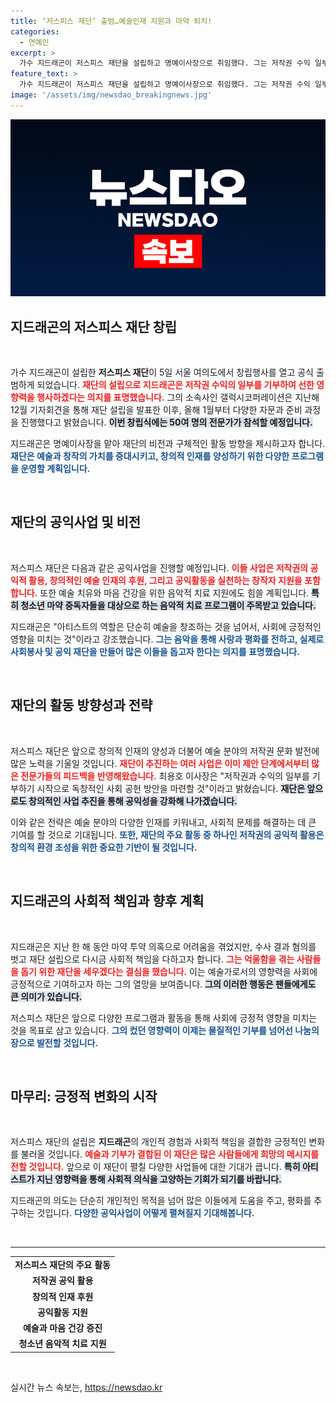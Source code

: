 ```yaml
---
title: ‘저스피스 재단’ 출범…예술인재 지원과 마약 퇴치!
categories:
  - 연예인
excerpt: >
  가수 지드래곤이 저스피스 재단을 설립하고 명예이사장으로 취임했다. 그는 저작권 수익 일부를 기부하며, 예술을 통한 사회 기여와 창의 인재 양성을 목표로 한다. 선한 영향력으로 많은 이들을 돕겠다는 그의 의지가 주목받고 있다.
feature_text: >
  가수 지드래곤이 저스피스 재단을 설립하고 명예이사장으로 취임했다. 그는 저작권 수익 일부를 기부하며, 예술을 통한 사회 기여와 창의 인재 양성을 목표로 한다. 선한 영향력으로 많은 이들을 돕겠다는 그의 의지가 주목받고 있다.
image: '/assets/img/newsdao_breakingnews.jpg'
---
```


<p><img src="/assets/img/newsdao_breakingnews.jpg" alt="ontimetimes 속보" /></p>

<h2 data-ke-size="size26">지드래곤의 저스피스 재단 창립</h2>

<p data-ke-size="size16">&nbsp;</p>

<p>가수 지드래곤이 설립한 <b>저스피스 재단</b>이 5일 서울 여의도에서 창립행사를 열고 공식 출범하게 되었습니다. <b><span style="color: #ee2323;">재단의 설립으로 지드래곤은 저작권 수익의 일부를 기부하여 선한 영향력을 행사하겠다는 의지를 표명했습니다.</span></b> 그의 소속사인 갤럭시코퍼레이션은 지난해 12월 기자회견을 통해 재단 설립을 발표한 이후, 올해 1월부터 다양한 자문과 준비 과정을 진행했다고 밝혔습니다. <b><span style="background-color: #21538527;">이번 창립식에는 50여 명의 전문가가 참석할 예정입니다.</span></b> </p>

<p>지드래곤은 명예이사장을 맡아 재단의 비전과 구체적인 활동 방향을 제시하고자 합니다. <b><span style="color: #1a5490;">재단은 예술과 창작의 가치를 증대시키고, 창의적 인재를 양성하기 위한 다양한 프로그램을 운영할 계획입니다.</span></b> </p>

<p data-ke-size="size16">&nbsp;</p>

<h2 data-ke-size="size26">재단의 공익사업 및 비전</h2>

<p data-ke-size="size16">&nbsp;</p>

<p>저스피스 재단은 다음과 같은 공익사업을 진행할 예정입니다. <b><span style="color: #ee2323;">이들 사업은 저작권의 공익적 활용, 창의적인 예술 인재의 후원, 그리고 공익활동을 실천하는 창작자 지원을 포함합니다.</span></b> 또한 예술 치유와 마음 건강을 위한 음악적 치료 지원에도 힘쓸 계획입니다. <b><span style="background-color: #21538527;">특히 청소년 마약 중독자들을 대상으로 하는 음악적 치료 프로그램이 주목받고 있습니다.</span></b> </p>

<p>지드래곤은 "아티스트의 역할은 단순히 예술을 창조하는 것을 넘어서, 사회에 긍정적인 영향을 미치는 것"이라고 강조했습니다. <b><span style="color: #1a5490;">그는 음악을 통해 사랑과 평화를 전하고, 실제로 사회봉사 및 공익 재단을 만들어 많은 이들을 돕고자 한다는 의지를 표명했습니다.</span></b> </p>

<p data-ke-size="size16">&nbsp;</p>

<h2 data-ke-size="size26">재단의 활동 방향성과 전략</h2>

<p data-ke-size="size16">&nbsp;</p>

<p>저스피스 재단은 앞으로 창의적 인재의 양성과 더불어 예술 분야의 저작권 문화 발전에 많은 노력을 기울일 것입니다. <b><span style="color: #ee2323;">재단이 추진하는 여러 사업은 이미 제안 단계에서부터 많은 전문가들의 피드백을 반영해왔습니다.</span></b> 최용호 이사장은 "저작권과 수익의 일부를 기부하기 시작으로 독창적인 사회 공헌 방안을 마련할 것"이라고 밝혔습니다. <b><span style="background-color: #21538527;">재단은 앞으로도 창의적인 사업 추진을 통해 공익성을 강화해 나가겠습니다.</span></b> </p>

<p>이와 같은 전략은 예술 분야의 다양한 인재를 키워내고, 사회적 문제를 해결하는 데 큰 기여를 할 것으로 기대됩니다. <b><span style="color: #1a5490;">또한, 재단의 주요 활동 중 하나인 저작권의 공익적 활용은 창의적 환경 조성을 위한 중요한 기반이 될 것입니다.</span></b> </p>

<p data-ke-size="size16">&nbsp;</p>

<h2 data-ke-size="size26">지드래곤의 사회적 책임과 향후 계획</h2>

<p data-ke-size="size16">&nbsp;</p>

<p>지드래곤은 지난 한 해 동안 마약 투약 의혹으로 어려움을 겪었지만, 수사 결과 혐의를 벗고 재단 설립으로 다시금 사회적 책임을 다하고자 합니다. <b><span style="color: #ee2323;">그는 억울함을 겪는 사람들을 돕기 위한 재단을 세우겠다는 결심을 했습니다.</span></b> 이는 예술가로서의 영향력을 사회에 긍정적으로 기여하고자 하는 그의 열망을 보여줍니다. <b><span style="background-color: #21538527;">그의 이러한 행동은 팬들에게도 큰 의미가 있습니다.</span></b> </p>

<p>저스피스 재단은 앞으로 다양한 프로그램과 활동을 통해 사회에 긍정적 영향을 미치는 것을 목표로 삼고 있습니다. <b><span style="color: #1a5490;">그의 컸던 영향력이 이제는 물질적인 기부를 넘어선 나눔의 장으로 발전할 것입니다.</span></b> </p>

<p data-ke-size="size16">&nbsp;</p>

<h2 data-ke-size="size26">마무리: 긍정적 변화의 시작</h2>

<p data-ke-size="size16">&nbsp;</p>

<p>저스피스 재단의 설립은 <b>지드래곤</b>의 개인적 경험과 사회적 책임을 결합한 긍정적인 변화를 불러올 것입니다. <b><span style="color: #ee2323;">예술과 기부가 결합된 이 재단은 많은 사람들에게 희망의 메시지를 전할 것입니다.</span></b> 앞으로 이 재단이 펼칠 다양한 사업들에 대한 기대가 큽니다. <b><span style="background-color: #21538527;">특히 아티스트가 지닌 영향력을 통해 사회적 의식을 고양하는 기회가 되기를 바랍니다.</span></b> </p>

<p>지드래곤의 의도는 단순히 개인적인 목적을 넘어 많은 이들에게 도움을 주고, 평화를 추구하는 것입니다. <b><span style="color: #1a5490;">다양한 공익사업이 어떻게 펼쳐질지 기대해봅니다.</span></b> </p>

<p data-ke-size="size16">&nbsp;</p> 

<hr/> 

<table style="width:100%">
 <tr>
  <td style="text-align: center; height: 17px;"><b>저스피스 재단의 주요 활동</b></td>
 </tr>
 <tr>
  <td style="text-align: center; height: 17px;"><b>저작권 공익 활용</b></td>
 </tr>
 <tr>
  <td style="text-align: center; height: 17px;"><b>창의적 인재 후원</b></td>
 </tr>
 <tr>
  <td style="text-align: center; height: 17px;"><b>공익활동 지원</b></td>
 </tr>
 <tr>
  <td style="text-align: center; height: 17px;"><b>예술과 마음 건강 증진</b></td>
 </tr>
 <tr>
  <td style="text-align: center; height: 17px;"><b>청소년 음악적 치료 지원</b></td>
 </tr>
</table> 

<p data-ke-size="size16">&nbsp;</p>
실시간 뉴스 속보는, <a href="https://newsdao.kr" rel="dofollow">https://newsdao.kr</a>


